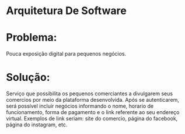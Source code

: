 # Arquitetura De Software
<h1>Problema:</h1> Pouca exposição digital para pequenos negócios.  
<h1>Solução:</h1>  Serviço que possibilita os pequenos comerciantes a divulgarem seus comercios por meio da plataforma desenvolvida. 
Após se autenticarem, será possível incluir negócios informando o nome, horario de funcionamento, forma de pagamento e o link referente ao seu endereço virtual. 
Exemplos de link seriam: site do comercio, página do facebook, página do instagram, etc.
